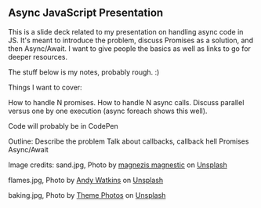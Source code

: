 ## Async JavaScript Presentation

This is a slide deck related to my presentation on handling async code in JS. It's meant to introduce the problem, discuss Promises as a solution, and then Async/Await. I want to give people the basics as well as links to go for deeper resources.

The stuff below is my notes, probably rough. :)

Things I want to cover:

How to handle N promises.
How to handle N async calls.
Discuss parallel versus one by one execution (async foreach shows this well).

Code will probably be in CodePen

Outline:
Describe the problem
Talk about callbacks, callback hell
Promises
Async/Await

Image credits:
sand.jpg, <span>Photo by <a href="https://unsplash.com/@agneska?utm_source=unsplash&amp;utm_medium=referral&amp;utm_content=creditCopyText">magnezis magnestic</a> on <a href="https://unsplash.com/s/photos/away?utm_source=unsplash&amp;utm_medium=referral&amp;utm_content=creditCopyText">Unsplash</a></span>

flames.jpg, <span>Photo by <a href="https://unsplash.com/@andywatkins?utm_source=unsplash&amp;utm_medium=referral&amp;utm_content=creditCopyText">Andy Watkins</a> on <a href="https://unsplash.com/s/photos/flames?utm_source=unsplash&amp;utm_medium=referral&amp;utm_content=creditCopyText">Unsplash</a></span>

baking.jpg, <span>Photo by <a href="https://unsplash.com/@themephotos?utm_source=unsplash&amp;utm_medium=referral&amp;utm_content=creditCopyText">Theme Photos</a> on <a href="https://unsplash.com/s/photos/baking?utm_source=unsplash&amp;utm_medium=referral&amp;utm_content=creditCopyText">Unsplash</a></span>